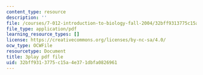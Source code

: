 ```yaml
---
content_type: resource
description: ''
file: /courses/7-012-introduction-to-biology-fall-2004/32bff9313775c15a4e371dbfa0826961_QOdq7d34f7U.pdf
file_type: application/pdf
learning_resource_types: []
license: https://creativecommons.org/licenses/by-nc-sa/4.0/
ocw_type: OCWFile
resourcetype: Document
title: 3play pdf file
uid: 32bff931-3775-c15a-4e37-1dbfa0826961
---
```

